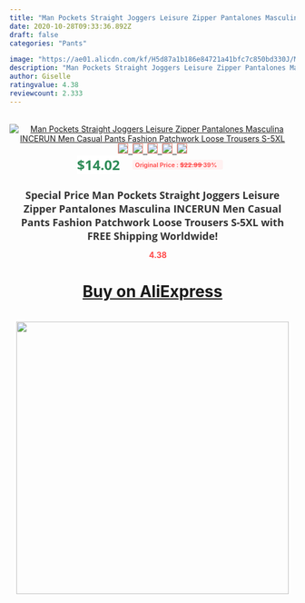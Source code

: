 ```yaml
---
title: "Man Pockets Straight Joggers Leisure Zipper Pantalones Masculina INCERUN Men Casual Pants Fashion Patchwork Loose Trousers S-5XL"
date: 2020-10-28T09:33:36.892Z
draft: false
categories: "Pants"

image: "https://ae01.alicdn.com/kf/H5d87a1b186e84721a41bfc7c850bd330J/Man-Pockets-Straight-Joggers-Leisure-Zipper-Pantalones-Masculina-INCERUN-Men-Casual-Pants-Fashion-Patchwork-Loose-Trousers.jpg"
description: "Man Pockets Straight Joggers Leisure Zipper Pantalones Masculina INCERUN Men Casual Pants Fashion Patchwork Loose Trousers S-5XL"
author: Giselle
ratingvalue: 4.38
reviewcount: 2.333
---
```

<br>
<div style="text-align: center;">
<a href="https://s.click.aliexpress.com/e/_9xtlfX" target="_blank" rel="nofollow noopener noreferrer"><img alt="Man Pockets Straight Joggers Leisure Zipper Pantalones Masculina INCERUN Men Casual Pants Fashion Patchwork Loose Trousers S-5XL" class="magnifier-image" src="https://ae01.alicdn.com/kf/H5d87a1b186e84721a41bfc7c850bd330J/Man-Pockets-Straight-Joggers-Leisure-Zipper-Pantalones-Masculina-INCERUN-Men-Casual-Pants-Fashion-Patchwork-Loose-Trousers.jpg_640x640.jpg">
<br>
<img style="border:1px solid salmon" src="https://ae01.alicdn.com/kf/H5d87a1b186e84721a41bfc7c850bd330J/Man-Pockets-Straight-Joggers-Leisure-Zipper-Pantalones-Masculina-INCERUN-Men-Casual-Pants-Fashion-Patchwork-Loose-Trousers.jpg_120x120.jpg">&nbsp;&nbsp;<img style="border:1px solid salmon" src="https://ae01.alicdn.com/kf/Hd6f3c60831e1489e859c7280a8ebc47cV/Man-Pockets-Straight-Joggers-Leisure-Zipper-Pantalones-Masculina-INCERUN-Men-Casual-Pants-Fashion-Patchwork-Loose-Trousers.jpg_120x120.jpg">&nbsp;&nbsp;<img style="border:1px solid salmon" src="https://ae01.alicdn.com/kf/H3d274c4ffe444272ba5a15eb16df2aa4y/Man-Pockets-Straight-Joggers-Leisure-Zipper-Pantalones-Masculina-INCERUN-Men-Casual-Pants-Fashion-Patchwork-Loose-Trousers.jpg_120x120.jpg">&nbsp;&nbsp;<img style="border:1px solid salmon" src="https://ae01.alicdn.com/kf/H55421aa7f643484fa3953234d220df833/Man-Pockets-Straight-Joggers-Leisure-Zipper-Pantalones-Masculina-INCERUN-Men-Casual-Pants-Fashion-Patchwork-Loose-Trousers.jpg_120x120.jpg">&nbsp;&nbsp;<img style="border:1px solid salmon" src="https://ae01.alicdn.com/kf/H4e6eaa6124ca4becb0e4e6027d1816d9X/Man-Pockets-Straight-Joggers-Leisure-Zipper-Pantalones-Masculina-INCERUN-Men-Casual-Pants-Fashion-Patchwork-Loose-Trousers.jpg_120x120.jpg"></a></div><br0>
<div style="text-align: center;"><span style="background-color: white; border: 0px; box-sizing: border-box; color: seagreen; display: inline-block; font-family: &quot;open sans&quot; , &quot;arial&quot; , &quot;helvetica&quot; , sans-serif , &quot;heiti&quot;; font-size: 24px; font-stretch: inherit; font-weight: 700; line-height: inherit; margin: 0px 10px 0px 0px; padding: 0px; vertical-align: middle;">$14.02 </span>
<span style="background: rgb(255 , 241 , 241); border-radius: 3px; border: 0px; box-sizing: border-box; color: #ff4747; display: inline-block; font-family: inherit; font-size: 12px; font-stretch: inherit; font-style: inherit; font-variant: inherit; font-weight: 600; line-height: inherit; margin: 0px; padding: 2px 5px; transform: scale(0.9); vertical-align: middle;">Original Price : <b style="text-decoration: line-through;">$22.99 </b> 39%&nbsp;&nbsp;</span></div>
<h1 style="color: #333333; display: inline-block; font-family: &quot;open sans&quot; , &quot;arial&quot; , &quot;helvetica&quot; , sans-serif , &quot;heiti&quot;; font-size: 18px; font-stretch: inherit; font-weight: 700; text-align: center;">Special Price Man Pockets Straight Joggers Leisure Zipper Pantalones Masculina INCERUN Men Casual Pants Fashion Patchwork Loose Trousers S-5XL with FREE Shipping Worldwide!</h1>
<div style="color: #ff4747; text-align: center;">
<img src="https://4.bp.blogspot.com/-M0ZcTcb-5uY/XleCXlxnR4I/AAAAAAAAAEc/OrjgMkXV1oMQFaCRZj5HQwOCBcu3w1FegCPcBGAYYCw/s1600/star.png" style="height: 15px;">&nbsp;<b>4.38</b></div>
<div class="button_cont" align="center"><a class="buynow_a" href="https://s.click.aliexpress.com/e/_9xtlfX" target="_blank" rel="nofollow noopener noreferrer"><H1>Buy on AliExpress</H1></a></div><br>
<div class="separator" style="clear: both; text-align: center;">
<img src="https://lh3.googleusercontent.com/-pTy5HemUv9M/XlePHvY0dAI/AAAAAAAAAE4/0nX5iRUoIWY8eMW9Dpxeirr157OZliDIgCLcBGAsYHQ/s1600/badge.gif" width="480">
</div>
